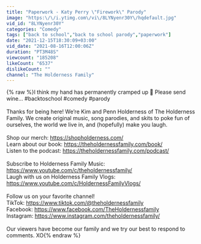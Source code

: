 ```yaml
---
title: "Paperwork - Katy Perry \"Firework\" Parody"
image: "https:\/\/i.ytimg.com\/vi\/8LYNyenr30Y\/hqdefault.jpg"
vid_id: "8LYNyenr30Y"
categories: "Comedy"
tags: ["back to school","back to school parody","paperwork"]
date: "2021-12-15T18:30:09+03:00"
vid_date: "2021-08-16T12:00:06Z"
duration: "PT3M48S"
viewcount: "185208"
likeCount: "6537"
dislikeCount: ""
channel: "The Holderness Family"
---
```

{% raw %}I think my hand has permanently cramped up 📝 Please send wine... #backtoschool #comedy #parody<br /><br />Thanks for being here! We’re Kim and Penn Holderness of The Holderness Family. We create original music, song parodies, and skits to poke fun of ourselves, the world we live in, and (hopefully) make you laugh. <br /><br />Shop our merch: <a rel="nofollow" target="blank" href="https://shopholderness.com/">https://shopholderness.com/</a> <br />Learn about our book: <a rel="nofollow" target="blank" href="https://theholdernessfamily.com/book/">https://theholdernessfamily.com/book/</a><br />Listen to the podcast: <a rel="nofollow" target="blank" href="https://theholdernessfamily.com/podcast/">https://theholdernessfamily.com/podcast/</a> <br /><br />Subscribe to Holderness Family Music: <a rel="nofollow" target="blank" href="https://www.youtube.com/c/theholdernessfamily/">https://www.youtube.com/c/theholdernessfamily/</a> <br />Laugh with us on Holderness Family Vlogs: <a rel="nofollow" target="blank" href="https://www.youtube.com/c/HoldernessFamilyVlogs/">https://www.youtube.com/c/HoldernessFamilyVlogs/</a> <br /><br />Follow us on your favorite channel!<br />TikTok: <a rel="nofollow" target="blank" href="https://www.tiktok.com/@theholdernessfamily">https://www.tiktok.com/@theholdernessfamily</a> <br />Facebook: <a rel="nofollow" target="blank" href="https://www.facebook.com/TheHoldernessfamily">https://www.facebook.com/TheHoldernessfamily</a> <br />Instagram: <a rel="nofollow" target="blank" href="https://www.instagram.com/theholdernessfamily/">https://www.instagram.com/theholdernessfamily/</a> <br /><br />Our viewers have become our family and we try our best to respond to comments. XO{% endraw %}

